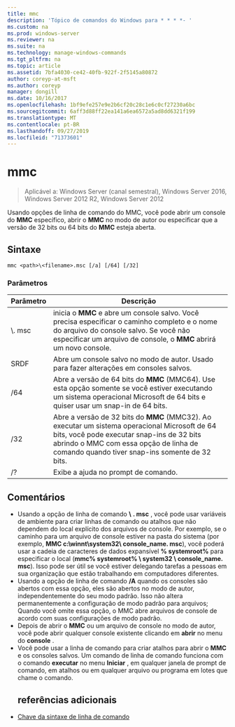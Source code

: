```yaml
---
title: mmc
description: 'Tópico de comandos do Windows para * * * *- '
ms.custom: na
ms.prod: windows-server
ms.reviewer: na
ms.suite: na
ms.technology: manage-windows-commands
ms.tgt_pltfrm: na
ms.topic: article
ms.assetid: 7bfa4030-ce42-40fb-922f-2f5145a80872
author: coreyp-at-msft
ms.author: coreyp
manager: dongill
ms.date: 10/16/2017
ms.openlocfilehash: 1bf9efe257e9e2b6cf20c28c1e6c0cf27230a6bc
ms.sourcegitcommit: 6aff3d88ff22ea141a6ea6572a5ad8dd6321f199
ms.translationtype: MT
ms.contentlocale: pt-BR
ms.lasthandoff: 09/27/2019
ms.locfileid: "71373601"
---
```

# <a name="mmc"></a>mmc

>Aplicável a: Windows Server (canal semestral), Windows Server 2016, Windows Server 2012 R2, Windows Server 2012

Usando opções de linha de comando do MMC, você pode abrir um console do **MMC** específico, abrir o **MMC** no modo de autor ou especificar que a versão de 32 bits ou 64 bits do **MMC** esteja aberta.
## <a name="syntax"></a>Sintaxe
```
mmc <path>\<filename>.msc [/a] [/64] [/32]
```
### <a name="parameters"></a>Parâmetros

|       Parâmetro        |                                                                                                 Descrição                                                                                                 |
|------------------------|-------------------------------------------------------------------------------------------------------------------------------------------------------------------------------------------------------------|
| <path>\\<filename>. msc |        inicia o **MMC** e abre um console salvo. Você precisa especificar o caminho completo e o nome do arquivo do console salvo. Se você não especificar um arquivo de console, o **MMC** abrirá um novo console.         |
|           SRDF           |                                                               Abre um console salvo no modo de autor.  Usado para fazer alterações em consoles salvos.                                                                |
|          /64           |                         Abre a versão de 64 bits do **MMC** (MMC64). Use esta opção somente se você estiver executando um sistema operacional Microsoft de 64 bits e quiser usar um snap-in de 64 bits.                          |
|          /32           | Abre a versão de 32 bits do **MMC** (MMC32). Ao executar um sistema operacional Microsoft de 64 bits, você pode executar snap-ins de 32 bits abrindo o MMC com essa opção de linha de comando quando tiver snap-ins somente de 32 bits. |
|           /?           |                                                                                    Exibe a ajuda no prompt de comando.                                                                                     |

## <a name="remarks"></a>Comentários
- Usando a opção de linha de comando <path> **\\** <filename> **. msc** , você pode usar variáveis de ambiente para criar linhas de comando ou atalhos que não dependem do local explícito dos arquivos de console. Por exemplo, se o caminho para um arquivo de console estiver na pasta do sistema (por exemplo, **MMC c:\winnt\system32\ console_name. msc**), você poderá usar a cadeia de caracteres de dados expansível **% systemroot%** para especificar o local (**mmc% systemroot% \ system32 \ console_name. msc**). Isso pode ser útil se você estiver delegando tarefas a pessoas em sua organização que estão trabalhando em computadores diferentes.
- Usando a opção de linha de comando **/A** quando os consoles são abertos com essa opção, eles são abertos no modo de autor, independentemente do seu modo padrão. Isso não altera permanentemente a configuração de modo padrão para arquivos; Quando você omite essa opção, o MMC abre arquivos de console de acordo com suas configurações de modo padrão.
- Depois de abrir o **MMC** ou um arquivo de console no modo de autor, você pode abrir qualquer console existente clicando em **abrir** no menu do **console** .
- Você pode usar a linha de comando para criar atalhos para abrir o **MMC** e os consoles salvos. Um comando de linha de comando funciona com o comando **executar** no menu **Iniciar** , em qualquer janela de prompt de comando, em atalhos ou em qualquer arquivo ou programa em lotes que chame o comando.
  ## <a name="additional-references"></a>referências adicionais
- [Chave da sintaxe de linha de comando](command-line-syntax-key.md)

